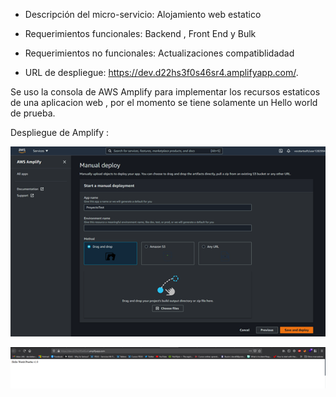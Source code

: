 - Descripción del micro-servicio: 
Alojamiento web estatico 

- Requerimientos funcionales:
Backend , Front End y Bulk 

- Requerimientos no funcionales:
Actualizaciones compatiblidadad 

- URL de despliegue: https://dev.d22hs3f0s46sr4.amplifyapp.com/.

Se uso la consola de AWS Amplify para implementar los recursos estaticos de una aplicacion web , por el momento se tiene solamente un Hello world de prueba.

Despliegue de Amplify :

![Screenshot](Amplify.png)

![Screenshot](Amplify2.png)